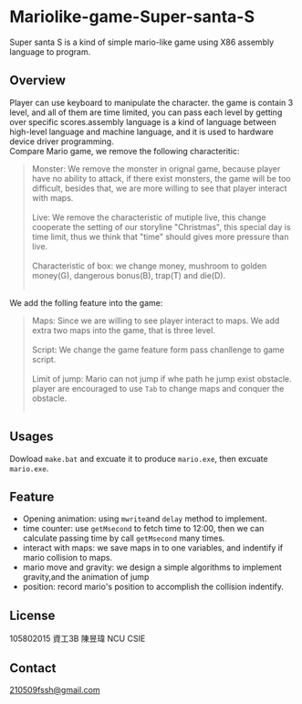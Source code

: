 # Mariolike-game-Super-santa-S
  Super santa S is a kind of simple mario-like game using X86 assembly language to program. 
## Overview
 Player can use keyboard to manipulate the character. the game is contain 3 level, and all of them are time limited, you can pass each level by getting over specific scores.assembly language is a kind of language between high-level language and machine language, and it is used to hardware device driver programming.<br> 
Compare Mario game, we remove the following characteritic:<br>
> Monster:    We remove the monster in orignal game, because player have no ability to attack, if there exist monsters, the game will be too difficult, besides that, we are more willing to see that player interact with maps.<br><br>
> Live:   We remove the characteristic of mutiple live, this change cooperate the setting of our storyline "Christmas", this special day is time limit, thus we think that "time" should gives more pressure than live.<br><br>
> Characteristic of box: we change money, mushroom to golden money(G), dangerous bonus(B), trap(T) and die(D).<br><br>

We add the folling feature into the game:<br>
> Maps:   Since we are willing to see player interact to maps. We add extra two maps into the game, that is three level.<br><br>
> Script:   We change the game feature form pass chanllenge to game script.<br><br>
> Limit of jump:    Mario can not jump if whe path he jump exist obstacle. player are encouraged to use `Tab` to change maps and conquer the obstacle. <br><br>

## Usages
   Dowload `make.bat` and excuate it to produce `mario.exe`, then excuate `mario.exe`.

## Feature
  * Opening animation: using `mwrite`and `delay` method to implement.
  * time counter: use `getMsecond` to fetch time to 12:00, then we can calculate passing time by call `getMsecond` many times.
  * interact with maps: we save maps in to one variables, and indentify if mario collision to maps.
  * mario move and gravity: we design a simple algorithms to implement gravity,and the animation of jump
  * position: record mario's position to accomplish the collision indentify.
## License
  105802015 資工3B 陳昱瑋 NCU CSIE 
## Contact
  210509fssh@gmail.com


